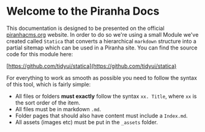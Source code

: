 # Welcome to the Piranha Docs

This documentation is designed to be presented on the official [piranhacms.org](http://piranhacms.org) website. In order to do so we're using a small Module we've created called `Statica` that converts a hierarchical `markdown` structure into a partial sitemap which can be used in a Piranha site. You can find the source code for this module here:

[https://github.com/tidyui/statica](https://github.com/tidyui/statica)

For everything to work as smooth as possible you need to follow the syntax of this tool, which is fairly simple:

* All files or folders **must exactly** follow the syntax `xx. Title`, where `xx` is the sort order of the item.
* All files must be in markdown `.md`.
* Folder pages that should also have content must include a `Index.md`.
* All assets (images etc) must be put in the `_assets` folder.
